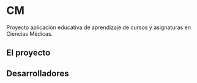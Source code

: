# CM

Proyecto aplicación educativa de aprendizaje de cursos y asignaturas en Ciencias Médicas.

## El proyecto


## Desarrolladores
